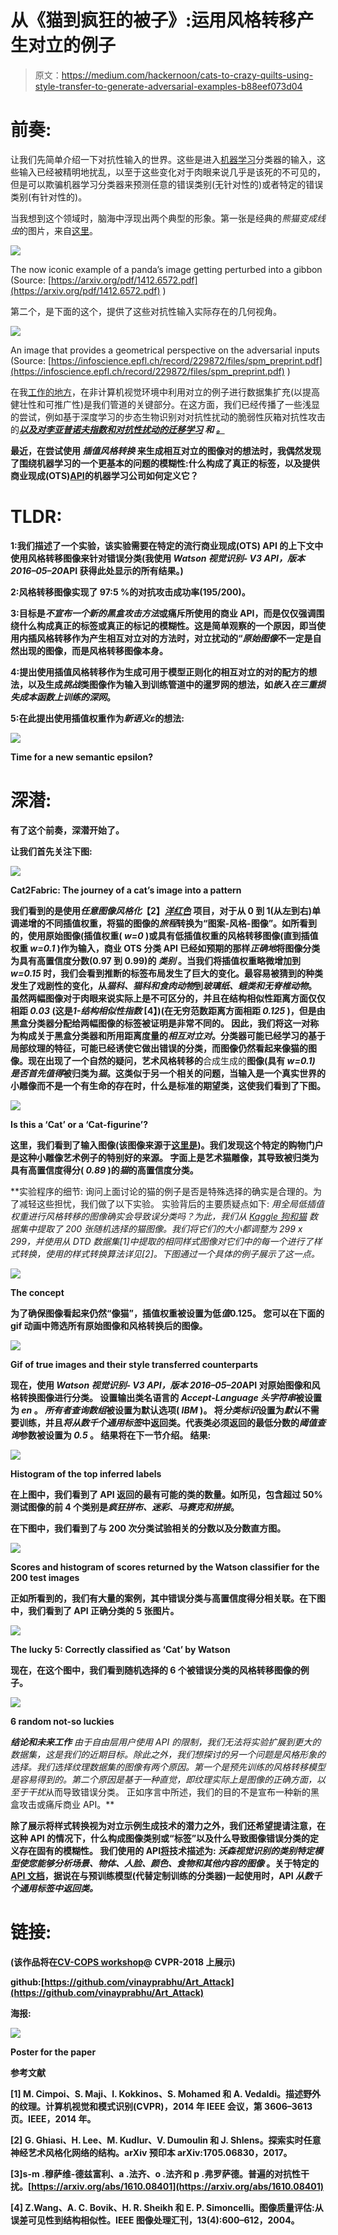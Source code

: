 # 从《猫到疯狂的被子》:运用风格转移产生对立的例子

> 原文：<https://medium.com/hackernoon/cats-to-crazy-quilts-using-style-transfer-to-generate-adversarial-examples-b88eef073d04>

# **前奏:**

让我们先简单介绍一下对抗性输入的世界。这些是进入[机器学习](https://hackernoon.com/tagged/machine-learning)分类器的输入，这些输入已经被精明地扰乱，以至于这些变化对于肉眼来说几乎是该死的不可见的，但是可以欺骗机器学习分类器来预测任意的错误类别(无针对性的)或者特定的错误类别(有针对性的)。

当我想到这个领域时，脑海中浮现出两个典型的形象。第一张是经典的*熊猫变成线虫*的图片，来自[这里](https://arxiv.org/pdf/1412.6572.pdf)。

![](img/f4e0e9bf45d481585f4aaeb53193191b.png)

The now iconic example of a panda’s image getting perturbed into a gibbon (Source: [https://arxiv.org/pdf/1412.6572.pdf](https://arxiv.org/pdf/1412.6572.pdf) )

第二个，是下面的这个，提供了这些对抗性输入实际存在的几何视角。

![](img/bba84e4af616f66cb55b6426dff9fee9.png)

An image that provides a geometrical perspective on the adversarial inputs (Source: [https://infoscience.epfl.ch/record/229872/files/spm_preprint.pdf](https://infoscience.epfl.ch/record/229872/files/spm_preprint.pdf) )

在我[工作的地方](https://unify.id/labs/)，在非计算机视觉环境中利用对立的例子进行数据集扩充(以提高健壮性和可推广性)是我们管道的关键部分。在这方面，我们已经传播了一些浅显的尝试，例如基于深度学习的步态生物识别对对抗性扰动的脆弱性灰箱对抗性攻击的[](https://unify.id/2017/07/21/vulnerability-of-deep-learning-based-gait-biometric-recognition-to-adversarial-perturbations-2/)**[*以及对李亚普诺夫指数和对抗性扰动的迁移学习*](https://unify.id/wp-content/uploads/2018/03/greybox_attack.pdf) *和* [*。*](https://unify.id/wp-content/uploads/2018/03/lyap_e.pdf)**

**最近，在尝试使用 ***插值风格转换*** 来生成相互对立的图像对的想法时，我偶然发现了围绕机器学习的一个更基本的问题的模糊性:什么构成了真正的标签，以及提供商业现成(OTS)[API](https://hackernoon.com/tagged/apis)的机器学习公司如何定义它？**

# **TLDR:**

**1:我们描述了一个实验，该实验需要在特定的流行商业现成(OTS) API 的上下文中使用风格转移图像来针对错误分类(我使用 *Watson 视觉识别- V3 API，版本 2016–05–20*API 获得此处显示的所有结果。)**

**2:风格转移图像实现了 97:5 %的对抗攻击成功率(195/200)。**

**3:目标是*不宣布一个新的黑盒攻击方法*或痛斥所使用的商业 API，而是仅仅强调围绕什么构成真正的标签或真正的标记的模糊性。这是简单观察的一个原因，即当使用内插风格转移作为产生相互对立对的方法时，对立扰动的“*原始图像*不一定是自然出现的图像，而是风格转移图像本身。**

**4:提出使用插值风格转移作为生成可用于模型正则化的相互对立的对的配方的想法，以及生成*挑战*类图像作为输入到训练管道中的暹罗网的想法，如*嵌入在三重损失成本函数上训练的深网*。**

**5:在此提出使用插值权重作为*新语义ε*的想法:**

**![](img/e78390a4eb5fcae29f2f8d9d2c174235.png)**

**Time for a new **semantic epsilon**?**

# ****深潜:****

**有了这个前奏，深潜开始了。**

**让我们首先关注下图:**

**![](img/d8c1e9a7373e72563de1ace55f299e9f.png)**

**Cat2Fabric: The journey of a cat’s image into a pattern**

**我们看到的是使用*任意图像风格化*【2】[*洋红色*](https://github.com/tensorflow/magenta/tree/master/magenta/models/arbitrary_image_stylization) 项目，对于从 0 到 1(从左到右)单调递增的不同插值权重，将猫的图像的*旅程*转换为“图案-风格-图像”。如所看到的，使用原始图像(插值权重( *w=0* )或具有低插值权重的风格转移图像(直到插值权重 *w=0.1* )作为输入，商业 OTS 分类 API 已经如预期的那样*正确地*将图像分类为具有高置信度分数(0.97 到 0.99)的 ***类别*** 。当我们将插值权重略微增加到 *w=0.15* 时，我们会看到推断的标签布局发生了巨大的变化。最容易被猜到的种类发生了戏剧性的变化，从*猫科、猫科和食肉动物*到*玻璃纸、蛾类和无脊椎动物*。
虽然两幅图像对于肉眼来说实际上是不可区分的，并且在结构相似性距离方面仅仅相距 *0.03* (这是*1-结构相似性指数* [4】)(在无穷范数距离方面相距 *0.125* )，但是由黑盒分类器分配给两幅图像的标签被证明是非常不同的。
因此，我们将这一对称为构成关于黑盒分类器和所用距离度量的*相互对立对*。分类器可能已经学习的基于局部纹理的特征，可能已经诱使它做出错误的分类，而图像仍然看起来像猫的图像。现在出现了一个自然的疑问，艺术风格转移的**合成生成的**图像(具有 *w=0.1)* *是否首先值得*被归类为*猫*。这类似于另一个相关的问题，当输入是一个真实世界的小雕像而不是一个有生命的存在时，什么是标准的期望类，这使我们看到了下图。**

**![](img/f03f0ce037882f4aee09b6c902d32d3b.png)**

**Is this a ‘Cat’ or a ‘Cat-figurine’?**

**这里，我们看到了输入图像(该图像来源于[这里是](https://www.wayfair.com/keyword.php?keyword=outdoor+cat+sculptures))。我们发现这个特定的购物门户是这种小雕像艺术例子的特别好的来源。
字面上是艺术猫雕像，其导致被归类为具有高置信度得分( *0.89* )的*猫*的高置信度分类。**

**实验程序的细节:
询问上面讨论的猫的例子是否是特殊选择的确实是合理的。为了减轻这些担忧，我们做了以下实验。
实验背后的主要质疑点如下:
*用全局低插值权重进行风格转移的图像确实会导致误分类吗？*为此，我们从 [*Kaggle 狗和猫*](https://www.kaggle.com/c/dogs-vs-cats) 数据集中提取了 200 张随机选择的猫图像。我们将它们的大小都调整为 299 x 299，并使用从 DTD 数据集[1]中提取的相同样式图像对它们中的每一个进行了样式转换，使用的样式转换算法详见[2]。下图通过一个具体的例子展示了这一点。**

**![](img/f04c49906b7a35d3f0d09b2ba5a52a76.png)**

**The concept**

**为了确保图像看起来仍然“像猫”，插值权重被设置为低*值*0.125。
您可以在下面的 gif 动画中筛选所有原始图像和风格转换后的图像。**

**![](img/f9804a139120d977794770e4c4ca6f0d.png)**

**Gif of true images and their style transferred counterparts**

**现在，使用 *Watson 视觉识别- V3 API，版本 2016–05–20*API 对原始图像和风格转换图像进行分类。
设置输出类名语言的 *Accept-Language 头字符串*被设置为 *en* 。
*所有者查询数组*被设置为默认选项( *IBM* )。
将*分类标识*设置为*默认*不需要训练，并且*将从数千个通用标签*中返回类。代表类必须返回的最低分数的*阈值查询*参数被设置为 *0.5* 。
结果将在下一节介绍。
**结果:****

**![](img/c227693726536cb2a0e2567f93fba5a4.png)**

**Histogram of the top inferred labels**

**在上图中，我们看到了 API 返回的最有可能的类的数量。如所见，包含超过 50%测试图像的前 4 个类别是*疯狂拼布、迷彩、马赛克和拼接*。**

**在下图中，我们看到了与 200 次分类试验相关的分数以及分数直方图。**

**![](img/e392682a7d85eee6bc376c3e522f4774.png)**

**Scores and histogram of scores returned by the Watson classifier for the 200 test images**

**正如所看到的，我们有大量的案例，其中错误分类与高置信度得分相关联。在下图中，我们看到了 API 正确分类的 5 张图片。**

**![](img/80bcf680defc8db110f6a5fc7f1eaa77.png)**

**The lucky 5: Correctly classified as ‘Cat’ by Watson**

**现在，在这个图中，我们看到随机选择的 6 个被错误分类的风格转移图像的例子。**

**![](img/f32dda67cbc559794fee68216517a440.png)**

**6 random not-so luckies**

****结论和未来工作**
由于自由层用户使用 API 的限制，我们无法将实验扩展到更大的数据集，这是我们的近期目标。除此之外，我们想探讨的另一个问题是风格形象的选择。我们选择纹理数据集的图像有两个原因。第一个是预先训练的风格转移模型是容易得到的。第二个原因是基于一种直觉，即纹理实际上是图像的正确方面，以至于*干扰*从而导致错误分类。
正如序言中所述，我们的目的不是宣布一种新的黑盒攻击或痛斥商业 API。**

**除了展示将样式转换视为对立示例生成技术的潜力之外，我们还希望提请注意，在这种 API 的情况下，什么构成图像类别或“标签”以及什么导致图像错误分类的定义存在固有的模糊性。
我们使用的 API[将](https://www.ibm.com/watson/services/visual-recognition/index.html\overview)技术描述为: ***沃森视觉识别的类别特定模型使您能够分析场景、物体、人脸、颜色、食物和其他内容的图像*** 。关于特定的 [API 文档](https://www.ibm.com/watson/developercloud/visual-recognition/api/v3/curl.html?curl\get-classify)，据说在与预训练模型(代替定制训练的分类器)一起使用时，API *从数千个通用标签中返回类。***

# ****链接:****

**(该作品将在[CV-COPS workshop](http://vision.soic.indiana.edu/bright-and-dark-workshop-2018/)@ CVPR-2018 上展示)**

**github:[https://github.com/vinayprabhu/Art_Attack](https://github.com/vinayprabhu/Art_Attack)**

**海报:**

**![](img/daf7a2c28c8d48dff1a244da25404043.png)**

**Poster for the paper**

****参考文献****

**[1] M. Cimpoi、S. Maji、I. Kokkinos、S. Mohamed 和 A. Vedaldi。描述野外的纹理。计算机视觉和模式识别(CVPR)，2014 年 IEEE 会议，第 3606–3613 页。IEEE，2014 年。**

**[2] G. Ghiasi、H. Lee、M. Kudlur、V. Dumoulin 和 J. Shlens。探索实时任意神经艺术风格化网络的结构。arXiv 预印本 arXiv:1705.06830，2017。**

**[3]s-m .穆萨维-德兹富利、a .法齐、o .法齐和 p .弗罗萨德。普遍的对抗性干扰。[https://arxiv.org/abs/1610.08401](https://arxiv.org/abs/1610.08401)**

**[4] Z.Wang、A. C. Bovik、H. R. Sheikh 和 E. P. Simoncelli。图像质量评估:从误差可见性到结构相似性。IEEE 图像处理汇刊，13(4):600–612，2004。**